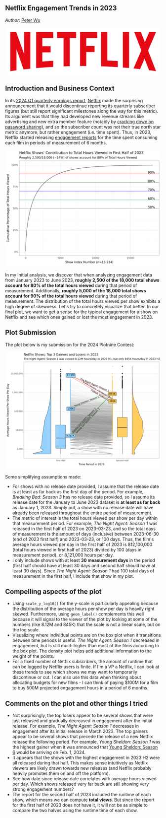 ## Netflix Engagement Trends in 2023

*Author*: [Peter Wu](https://www.linkedin.com/in/peter-wu97/)

<p float="left">
  <img src="/netflix.png" />
</p>

## Introduction and Business Context

In its [2024 Q1 quarterly earnings report](https://s22.q4cdn.com/959853165/files/doc_financials/2024/q1/FINAL-Q1-24-Shareholder-Letter.pdf), [Netflix](https://www.netflix.com/) made the surprising announcement that it would discontinue reporting its quarterly subscriber figures (but still report significant milestones along the way for this metric). Its argument was that they had developed new revenue streams like advertising and new extra member feature (notably by [cracking down on password sharing](https://www.cnn.com/2024/04/18/business/netflix-earnings-first-quarter/index.html#:~:text=Netflix%20will%20stop%20sharing%20quarterly%20subscribers&text=%E2%80%9CWe've%20evolved%2C%20and,of%20members%2C%E2%80%9D%20he%20said.)), and so the subscriber count was not their true north star metric anymore, but rather engagement (i.e. time spent). Thus, in 2023, Netflix started releasing [engagement reports](https://about.netflix.com/en/news/what-we-watched-a-netflix-engagement-report) for the time spent consuming each film in periods of measurement of 6 months. 

![Netflix Shows Contribution to Total Hours Consumed](netflix_cumsum_engage.png)

In my initial analysis, we discover that when analyzing engagement data from January 2023 to June 2023, **roughly 2,500 of the 18,000 total shows account for 80% of the total hours viewed** during that period of measurement. Additionally, **roughly 5,000 of the 18,000 total shows account for 90% of the total hours viewed** during that period of measurement. The distribution of the total hours viewed per show exhibits a high degree of skewness. Let's try to concretely visualize that better. In our final plot, we want to get a sense for the typical engagement for a show on Netflix and see which ones gained or lost the most engagement in 2023.
 
## Plot Submission

The plot below is my submission for the 2024 Plotnine Contest:

![Netflix Engagement Trends in 2023](netflix_trends.png)

Some simplifying assumptions made:
- For shows with no release date provided, I assume that the release date is at least as far back as the first day of the period. For example, *Breaking Bad: Season 3* has no release date provided, so I assume its release date for the January to June 2023 dataset is **at least as far back** as January 1, 2023. Simply put, a show with no release date will have already been released throughout the entire period of measurement.
- The metric of interest is the total hours viewed per show per day within that measurement period. For example, *The Night Agent: Season 1* was released in the first half of 2023 on 2023-03-23, and so the total days of measurement is the amount of days (inclusive) between 2023-06-30 (end of 2023 first half) and 2023-03-23, or 100 days. Thus, the film's average hours viewed per day in the first half of 2023 is 812,100,000 (total hours viewed in first half of 2023) divided by 100 (days in measurement period), or 8,121,000 hours per day.
- I only include shows with at least **30 measurement days** in the period (first half should have at least 30 days and second half should have at least 30 days). Since *The Night Agent: Season 1* had 100 total days of measurement in the first half, I include that show in my plot.

## Compelling aspects of the plot
- Using `scale_y_log10()` for the y-scale is particularly appealing because the distribution of the average hours per show per day is heavily right skewed. Furthermore, using `geom_label()` complements this well because it will signal to the viewer of the plot by looking at some of the numbers (like 8.12M and 845K) that the scale is not a linear scale, but on the log scale.
- Visualizing where individual points are on the box plot when it transitions between time periods is useful. *The Night Agent: Season 1* decreased in engagement, but is still much higher than most of the films according to the box plot. The density plot helps add additional information to the weight of the points.
- For a fixed number of Netflix subscribers, the amount of runtime that can be logged by Netflix users is finite. If I'm a VP a Netflix, I can look at these trends to see which shows we may want to temporarily discontinue or cut. I can also use this data when thinking about allocating budgets for new films - I can think of paying $100M for a film to buy 500M projected engagement hours in a period of 6 months.

## Comments on the plot and other things I tried
- Not surprisingly, the top losers appear to be several shows that were just released and gradually decreased in engagement after the initial release. For example, *The Night Agent: Season 1* decreases in engagement after its initial release in March 2023. The top gainers appear to be several shows that precede the release of a new Netflix release the following period. For example, *Young Sheldon: Season 1* was the highest gainer when it was announced that [Young Sheldon: Season 6](https://decider.com/2024/05/22/young-sheldon-season-7-netflix-release-date/#:~:text=When%20will%20Season%207%20of,finale%20on%20May%2018%2C%202023.) would be arriving on Feb. 1, 2024.
- It appears that the shows with the highest engagement in 2023 H2 were all released during that half. This makes sense intuitively as Netflix viewers are likely drawn towards new releases (and Netflix probably heavily promotes them on and off the platform).
- See how date since release date correlates with average hours viewed per day. Which shows released very far back are still showing very strong engagement numbers?
- The report for the second half of 2023 included the runtime of each show, which means we can compute **total views**. But since the report for the first half of 2023 does not have it, it will not be as simple to compare the two halves using the runtime time of each show.